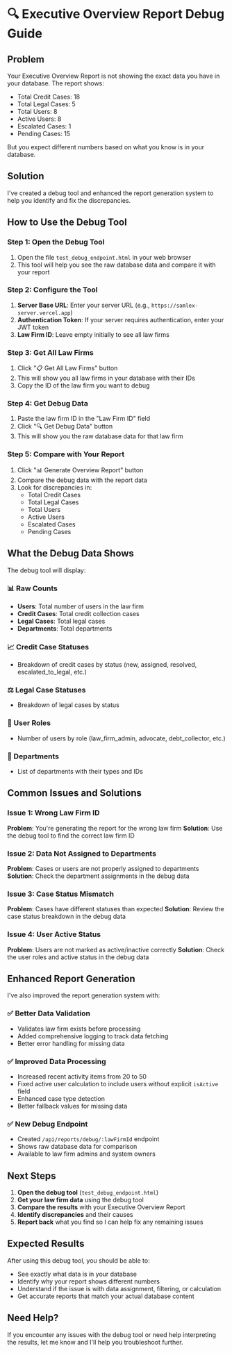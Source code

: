 # 🔍 Executive Overview Report Debug Guide

## Problem
Your Executive Overview Report is not showing the exact data you have in your database. The report shows:
- Total Credit Cases: 18
- Total Legal Cases: 5
- Total Users: 8
- Active Users: 8
- Escalated Cases: 1
- Pending Cases: 15

But you expect different numbers based on what you know is in your database.

## Solution
I've created a debug tool and enhanced the report generation system to help you identify and fix the discrepancies.

## How to Use the Debug Tool

### Step 1: Open the Debug Tool
1. Open the file `test_debug_endpoint.html` in your web browser
2. This tool will help you see the raw database data and compare it with your report

### Step 2: Configure the Tool
1. **Server Base URL**: Enter your server URL (e.g., `https://samlex-server.vercel.app`)
2. **Authentication Token**: If your server requires authentication, enter your JWT token
3. **Law Firm ID**: Leave empty initially to see all law firms

### Step 3: Get All Law Firms
1. Click "📋 Get All Law Firms" button
2. This will show you all law firms in your database with their IDs
3. Copy the ID of the law firm you want to debug

### Step 4: Get Debug Data
1. Paste the law firm ID in the "Law Firm ID" field
2. Click "🔍 Get Debug Data" button
3. This will show you the raw database data for that law firm

### Step 5: Compare with Your Report
1. Click "📊 Generate Overview Report" button
2. Compare the debug data with the report data
3. Look for discrepancies in:
   - Total Credit Cases
   - Total Legal Cases
   - Total Users
   - Active Users
   - Escalated Cases
   - Pending Cases

## What the Debug Data Shows

The debug tool will display:

### 📊 Raw Counts
- **Users**: Total number of users in the law firm
- **Credit Cases**: Total credit collection cases
- **Legal Cases**: Total legal cases
- **Departments**: Total departments

### 📈 Credit Case Statuses
- Breakdown of credit cases by status (new, assigned, resolved, escalated_to_legal, etc.)

### ⚖️ Legal Case Statuses
- Breakdown of legal cases by status

### 👥 User Roles
- Number of users by role (law_firm_admin, advocate, debt_collector, etc.)

### 🏢 Departments
- List of departments with their types and IDs

## Common Issues and Solutions

### Issue 1: Wrong Law Firm ID
**Problem**: You're generating the report for the wrong law firm
**Solution**: Use the debug tool to find the correct law firm ID

### Issue 2: Data Not Assigned to Departments
**Problem**: Cases or users are not properly assigned to departments
**Solution**: Check the department assignments in the debug data

### Issue 3: Case Status Mismatch
**Problem**: Cases have different statuses than expected
**Solution**: Review the case status breakdown in the debug data

### Issue 4: User Active Status
**Problem**: Users are not marked as active/inactive correctly
**Solution**: Check the user roles and active status in the debug data

## Enhanced Report Generation

I've also improved the report generation system with:

### ✅ Better Data Validation
- Validates law firm exists before processing
- Added comprehensive logging to track data fetching
- Better error handling for missing data

### ✅ Improved Data Processing
- Increased recent activity items from 20 to 50
- Fixed active user calculation to include users without explicit `isActive` field
- Enhanced case type detection
- Better fallback values for missing data

### ✅ New Debug Endpoint
- Created `/api/reports/debug/:lawFirmId` endpoint
- Shows raw database data for comparison
- Available to law firm admins and system owners

## Next Steps

1. **Open the debug tool** (`test_debug_endpoint.html`)
2. **Get your law firm data** using the debug tool
3. **Compare the results** with your Executive Overview Report
4. **Identify discrepancies** and their causes
5. **Report back** what you find so I can help fix any remaining issues

## Expected Results

After using this debug tool, you should be able to:
- See exactly what data is in your database
- Identify why your report shows different numbers
- Understand if the issue is with data assignment, filtering, or calculation
- Get accurate reports that match your actual database content

## Need Help?

If you encounter any issues with the debug tool or need help interpreting the results, let me know and I'll help you troubleshoot further.
